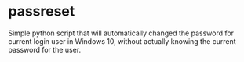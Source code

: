 # passreset
Simple python script that will automatically changed the password for current login user in Windows 10, without actually knowing the current password for the user.
